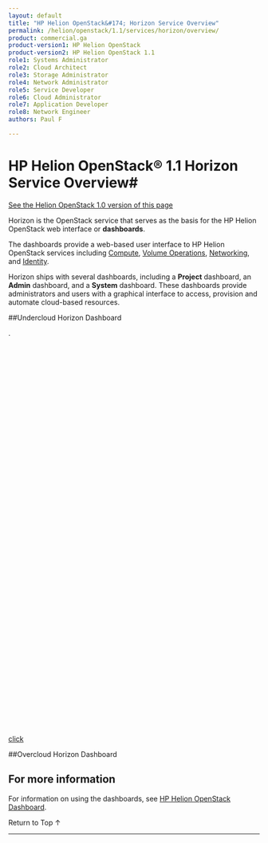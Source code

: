 ```yaml
---
layout: default
title: "HP Helion OpenStack&#174; Horizon Service Overview"
permalink: /helion/openstack/1.1/services/horizon/overview/
product: commercial.ga
product-version1: HP Helion OpenStack
product-version2: HP Helion OpenStack 1.1
role1: Systems Administrator 
role2: Cloud Architect 
role3: Storage Administrator 
role4: Network Administrator 
role5: Service Developer 
role6: Cloud Administrator 
role7: Application Developer 
role8: Network Engineer 
authors: Paul F

---
```

<!--PUBLISHED-->

<script>

function PageRefresh {
onLoad="window.refresh"
}

PageRefresh();

</script>
<script src="http://15.184.32.138/content/documentation/commercial/GA1/horizonpics.js"></script>
<!--
<p style="font-size: small;"> <a href="/helion/openstack/1.1/services/volume/overview/">&#9664; PREV</a> | <a href="/helion/openstack/1.1/services/overview/">&#9650; UP</a> | <a href="/helion/openstack/1.1/services/dns/overview/"> NEXT &#9654</a> </p>
-->
# HP Helion OpenStack&#174; 1.1 Horizon Service Overview#
[See the Helion OpenStack 1.0 version of this page](/helion/openstack/services/horizon/overview/)

Horizon is the OpenStack service that serves as the basis for the HP Helion OpenStack web interface or **dashboards**.

The dashboards provide a web-based user interface to HP Helion OpenStack services including [Compute](/helion/openstack/1.1/services/compute/overview/), [Volume Operations](/helion/openstack/1.1/services/volume/overview/), [Networking](/helion/openstack/1.1/services/networking/overview), and [Identity](/helion/openstack/1.1/services/identity/overview). 

Horizon ships with several dashboards, including a **Project** dashboard, an **Admin** dashboard, and a **System** dashboard. These dashboards provide administrators and users with a graphical interface to access, provision and automate cloud-based resources.

##Undercloud Horizon Dashboard




<div id="horizonpics" style="background-image:url(http://15.184.32.138/content/documentation/media/HelionDashboardMenusnew1.png); height: 800px; background-repeat: no-repeat;" >.</div>



<a href="#" onclick="pics('http://15.184.32.138/content/documentation/media/sysinfo.png')">click</a>



##Overcloud Horizon Dashboard






## For more information ##

For information on using the dashboards, see [HP Helion OpenStack Dashboard](/helion/openstack/1.1/dashboard/how-works/).


 <a href="#top" style="padding:14px 0px 14px 0px; text-decoration: none;"> Return to Top &#8593; </a>

----

